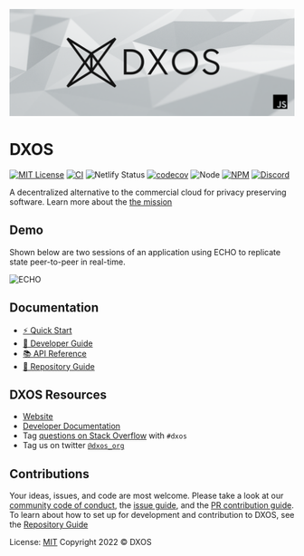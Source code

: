 ![DXOS](./docs/docs/assets/images/github-repo-banner.png)

# DXOS

[![MIT License](https://img.shields.io/npm/l/@dxos/client)](https://github.com/dxos/dxos/blob/main/LICENSE)
[![CI](https://img.shields.io/circleci/build/gh/dxos/dxos/main?style=flat&token=dfa4d4d2d6b8a794bcb5f5772096beb2006cdfa8)](https://circleci.com/gh/dxos/dxos)
![Netlify Status](https://img.shields.io/netlify/847d26d2-ec3b-4f2e-ac3b-caee7fe6e7bc)
[![codecov](https://img.shields.io/codecov/c/github/dxos/dxos?token=CLO9PHX2PQ)](https://codecov.io/gh/dxos/dxos)
![Node](https://img.shields.io/node/v/@dxos/client)
[![NPM](https://img.shields.io/npm/v/@dxos/client/latest)](https://www.npmjs.com/package/@dxos/client)
[![Discord](https://img.shields.io/discord/837138313172353095?label=discord)](https://discord.com/channels/837138313172353095)

A decentralized alternative to the commercial cloud for privacy preserving software. Learn more about the [the mission](https://docs.dxos.org/guide/why)

## Demo

Shown below are two sessions of an application using ECHO to replicate state peer-to-peer in real-time.

![ECHO](https://user-images.githubusercontent.com/3523355/158708286-f9a8c5f1-83ed-4bac-ab9e-65ddb6861fe3.gif)

## Documentation

- [⚡️ Quick Start](https://docs.dxos.org/guide/quick-start)
- [📖 Developer Guide](https://docs.dxos.org/guide)
- [📚 API Reference](https://docs.dxos.org/api)
- [🔧 Repository Guide](https://github.com/dxos/dxos/tree/main/REPOSITORY_GUIDE.md)

## DXOS Resources

- [Website](https://dxos.org)
- [Developer Documentation](https://docs.dxos.org)
- Tag [questions on Stack Overflow](https://stackoverflow.com/questions/tagged/dxos) with `#dxos`
- Tag us on twitter [`@dxos_org`](https://twitter.com/dxos_org)

## Contributions

Your ideas, issues, and code are most welcome. Please take a look at our [community code of conduct](https://github.com/dxos/dxos/blob/main/CODE_OF_CONDUCT.md), the [issue guide](https://github.com/dxos/dxos/blob/main/CONTRIBUTING.md#submitting-issues), and the [PR contribution guide](https://github.com/dxos/dxos/blob/main/CONTRIBUTING.md#submitting-prs). To learn about how to set up for development and contribution to DXOS, see the [Repository Guide](https://github.com/dxos/dxos/tree/main/REPOSITORY_GUIDE.md)

License: [MIT](./LICENSE) Copyright 2022 © DXOS
